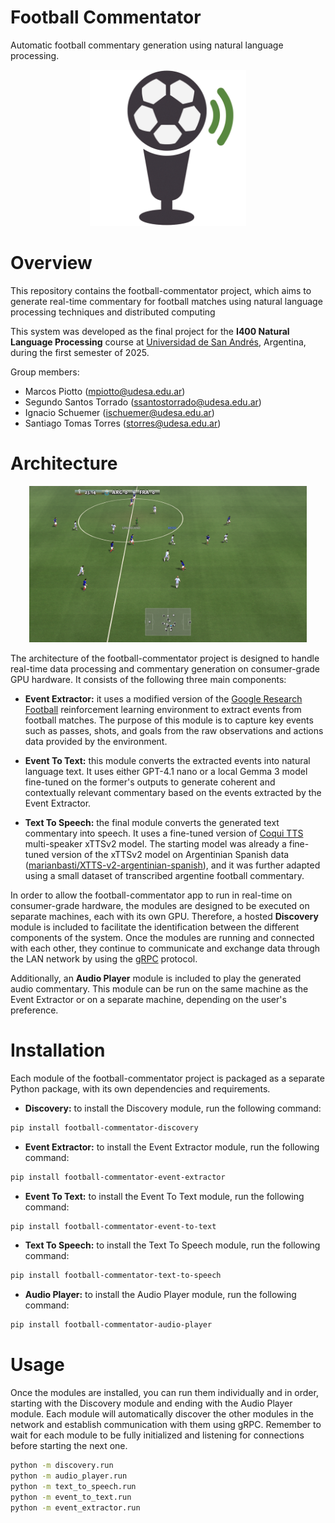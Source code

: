 # Football Commentator

Automatic football commentary generation using natural language processing.

<div align="center">
<img src="assets/logo.png" alt="Football Commentator" height="250"/>
</div>

# Overview

This repository contains the football-commentator project, which aims to generate real-time commentary for football matches using natural language processing techniques and distributed computing

 This system was developed as the final project for the **I400 Natural Language Processing** course at [Universidad de San Andrés](https://www.udesa.edu.ar/), Argentina, during the first semester of 2025.

 Group members:
- Marcos Piotto (mpiotto@udesa.edu.ar)
- Segundo Santos Torrado (ssantostorrado@udesa.edu.ar)
- Ignacio Schuemer (ischuemer@udesa.edu.ar)
- Santiago Tomas Torres (storres@udesa.edu.ar)

# Architecture

<div align="center">
<img src="assets/football_commentator.png" alt="Event Extractor" height="250"/>
</div>

The architecture of the football-commentator project is designed to handle real-time data processing and commentary generation on consumer-grade GPU hardware. It consists of the following three main components:

- **Event Extractor:** it uses a modified version of the [Google Research Football](https://github.com/google-research/football) reinforcement learning environment to extract events from football matches. The purpose of this module is to capture key events such as passes, shots, and goals from the raw observations and actions data provided by the environment.

- **Event To Text:** this module converts the extracted events into natural language text. It uses either GPT-4.1 nano or a local Gemma 3 model fine-tuned on the former's outputs to generate coherent and contextually relevant commentary based on the events extracted by the Event Extractor.

- **Text To Speech:** the final module converts the generated text commentary into speech. It uses a fine-tuned version of [Coqui TTS](https://github.com/coqui-ai/TTS) multi-speaker xTTSv2 model. The starting model was already a fine-tuned version of the xTTSv2 model on Argentinian Spanish data ([marianbasti/XTTS-v2-argentinian-spanish](https://huggingface.co/marianbasti/XTTS-v2-argentinian-spanish)), and it was further adapted using a small dataset of transcribed argentine football commentary. 

In order to allow the football-commentator app to run in real-time on consumer-grade hardware, the modules are designed to be executed on separate machines, each with its own GPU. Therefore, a hosted **Discovery** module is included to facilitate the identification between the different components of the system. Once the modules are running and connected with each other, they continue to communicate and exchange data through the LAN network by using the [gRPC](https://grpc.io/) protocol.

Additionally, an **Audio Player** module is included to play the generated audio commentary. This module can be run on the same machine as the Event Extractor or on a separate machine, depending on the user's preference.

# Installation

Each module of the football-commentator project is packaged as a separate Python package, with its own dependencies and requirements.

- **Discovery:** to install the Discovery module, run the following command:

```bash
pip install football-commentator-discovery
```

- **Event Extractor:** to install the Event Extractor module, run the following command:

```bash
pip install football-commentator-event-extractor
```

- **Event To Text:** to install the Event To Text module, run the following command:

```bash
pip install football-commentator-event-to-text
```

- **Text To Speech:** to install the Text To Speech module, run the following command:

```bash
pip install football-commentator-text-to-speech
```
- **Audio Player:** to install the Audio Player module, run the following command:

```bash
pip install football-commentator-audio-player
```

# Usage

Once the modules are installed, you can run them individually and in order, starting with the Discovery module and ending with the Audio Player module. Each module will automatically discover the other modules in the network and establish communication with them using gRPC. Remember to wait for each module to be fully initialized and listening for connections before starting the next one.

```bash
python -m discovery.run
python -m audio_player.run
python -m text_to_speech.run
python -m event_to_text.run
python -m event_extractor.run
```
